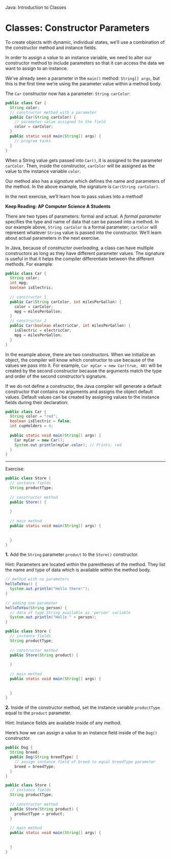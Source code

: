 Java: Introduction to Classes
# Classes: Constructor Parameters

To create objects with dynamic, individual states, we’ll use a combination of the constructor method and instance fields.

In order to assign a value to an instance variable, we need to alter our constructor method to include parameters so that it can access the data we want to assign to an instance.

We’ve already seen a parameter in the `main()` method: `String[] args`, but this is the first time we’re using the parameter value within a method body.

The `Car` constructor now has a parameter: `String carColor`:

```java
public class Car {
  String color;
  // constructor method with a parameter
  public Car(String carColor) {
    // parameter value assigned to the field
    color = carColor;
  }
  public static void main(String[] args) {
    // program tasks
  }
}
```

When a String value gets passed into `Car()`, it is assigned to the parameter `carColor`. Then, inside the constructor, `carColor` will be assigned as the value to the instance variable `color`.

Our method also has a _signature_ which defines the name and parameters of the method. In the above example, the signature is `Car(String carColor)`.

In the next exercise, we’ll learn how to pass values into a method!

**Keep Reading: AP Computer Science A Students**

There are two types of parameters: formal and actual. A _formal parameter_ specifies the type and name of data that can be passed into a method. In our example above, `String carColor` is a formal parameter; `carColor` will represent whatever `String` value is passed into the constructor. We’ll learn about actual parameters in the next exercise.

In Java, because of _constructor overloading_, a class can have multiple constructors as long as they have different parameter values. The signature is useful in that it helps the compiler differentiate between the different methods. For example:

```java
public class Car {
  String color;
  int mpg;
  boolean isElectric;
 
  // constructor 1
  public Car(String carColor, int milesPerGallon) {
    color = carColor;
    mpg = milesPerGallon;
  }
  // constructor 2
  public Car(boolean electricCar, int milesPerGallon) {
    isElectric = electricCar;
    mpg = milesPerGallon;
  }
}
```

In the example above, there are two constructors. When we initialize an object, the compiler will know which constructor to use because of the values we pass into it. For example, `Car myCar = new Car(true, 40)` will be created by the second constructor because the arguments match the type and order of the second constructor’s signature.

If we do not define a constructor, the Java compiler will generate a default constructor that contains no arguments and assigns the object default values. Default values can be created by assigning values to the instance fields during their declaration:

```java
public class Car {
  String color = "red";
  boolean isElectric = false;
  int cupHolders = 4;
 
  public static void main(String[] args) {
    Car myCar = new Car();
    System.out.println(myCar.color); // Prints: red
  }
}
```

---

Exercise:

```java
public class Store {
  // instance fields
  String productType;
  
  // constructor method
  public Store() {
    
  }
  
  // main method
  public static void main(String[] args) {
    
    
  }
}
```

**1.** Add the `String` parameter `product` to the `Store()` constructor.

Hint: Parameters are located within the parentheses of the method. They list the name and type of data which is available within the method body.
```java
// method with no parameters
helloToYou() {
  System.out.println("Hello there!");
}
 
// adding one parameter
helloToYou(String person) {
  // data of type String available as 'person' variable
  System.out.println("Hello " + person);
}
```

```java
public class Store {
  // instance fields
  String productType;
  
  // constructor method
  public Store(String product) {
  
  }
  
  // main method
  public static void main(String[] args) {
    
    
  }
}
```

**2.** Inside of the constructor method, set the instance variable `productType` equal to the `product` parameter.

Hint: Instance fields are available inside of any method.

Here’s how we can assign a value to an instance field inside of the `Dog()` constructor.
```java
public Dog {
  String breed;
  public Dog(String breedType) {
    // assign instance field of breed to equal breedType parameter
    breed = breedType;
  }
}
```

```java
public class Store {
  // instance fields
  String productType;
  
  // constructor method
  public Store(String product) {
    productType = product;
  }
  
  // main method
  public static void main(String[] args) {
    
    
  }
}
```